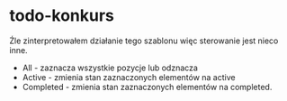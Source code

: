 # todo-konkurs

Źle zinterpretowałem działanie tego szablonu więc sterowanie jest nieco inne.
<ul>
  <li>All - zaznacza wszystkie pozycje lub odznacza</li>
  <li>Active - zmienia stan zaznaczonych elementów na active</li>
  <li>Completed - zmienia stan zaznaczonych elementów na completed.</li>
</ul>
